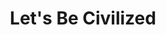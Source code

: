 ---
title: Let's Be Civilized
year: 1936
opening_date: 1936-03-24
closing_date: 
layout: productions
image:
image_caption:
image_credit:
playbill: 
category: 
details:
  Theatre: Theatre Jacksonville
cast:
  Winifred Enright: Edre Ferguson
  Lady Wilton (Eva): Frances Blackwell
  Louise: Grace Martin
  Sir Henry Wilton: Joseph Marron
  Bonita: Mildred McDougal
  John Skipworth: Stokes Perry
  Garder Enright: Tyler Carpenter
crew:
  Director: Stokes Perry
  Make-up: Ethel Martin
  Staging and Props: Frances Blackwell
---